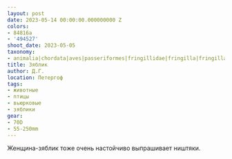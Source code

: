 ```yaml
---
layout: post
date: 2023-05-14 00:00:00.000000000 Z
colors:
- 84816a
- '494527'
shoot_date: 2023-05-05
taxonomy:
- animalia|chordata|aves|passeriformes|fringillidae|fringilla|fringilla coelebs
title: Зяблик
author: Д.Г.
location: Петергоф
tags:
- животные
- птицы
- вьюрковые
- зяблики
gear:
- 70D
- 55-250mm
---
```

Женщина-зяблик тоже очень настойчиво выпрашивает ништяки.

